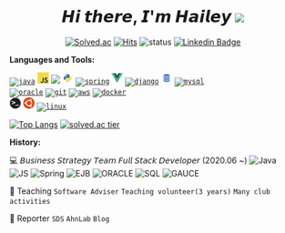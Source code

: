 <p align="center">
 <h1 align="center">𝙃𝙞 𝙩𝙝𝙚𝙧𝙚, 𝙄'𝙢 𝙃𝙖𝙞𝙡𝙚𝙮 <img src="https://media.giphy.com/media/hvRJCLFzcasrR4ia7z/giphy.gif" width="25px"> </h2>
 <!--<p align="center">𝙃𝙞 𝙩𝙝𝙚𝙧𝙚, 𝙄'𝙢 𝙃𝙖𝙞𝙡𝙚𝙮 👋</p>-->
</p>

<div align="center">
 
 [![Solved.ac](http://mazassumnida.wtf/api/mini/generate_badge?boj=publu05)](https://solved.ac/publu05)
 [![Hits](https://hits.seeyoufarm.com/api/count/incr/badge.svg?url=https://github.com/kHeNoTbB)](https://hits.seeyoufarm.com)
 ![status](https://img.shields.io/badge/working-red.svg)
 [![Linkedin Badge](https://img.shields.io/badge/-LinkedIn-blue?style=flat-square&logo=Linkedin&logoColor=white&link=https://www.linkedin.com/in/haileys3/)](https://www.linkedin.com/in/haileys3/)
 
 
 </div>

<!--  정보
https://kinetic.codes/2020/07/14/git-profile/
https://nitratine.net/blog/post/github-badges/ -->


**Languages and Tools:**

<!--
<img alt="html5" src="https://img.shields.io/badge/-HTML5-E34F26?style=flat-square&logo=html5&logoColor=white" />
<img alt="Spring-Boot" src="https://img.shields.io/badge/-Spring_Boot-43853d?style=flat-square&logo=Spring&logoColor=white" />
<img alt="MySQL" src="https://img.shields.io/badge/-MySQL-430098?style=flat-square&logo=MySQL&logoColor=white" />
<img alt="git" src="https://img.shields.io/badge/-Git-F05032?style=flat-square&logo=git&logoColor=white" />
<img alt="Tensorflow" src="https://img.shields.io/badge/-Tensorflow-FBBC05?style=flat-square&logo=Tensorflow&logoColor=white" />
<img alt="Python" src="https://img.shields.io/badge/-Python-f8c256?style=flat-square&logo=Python&logoColor=white" />
-->

<!--java javascript css&html5 python spring vue django sql mysql oracle git aws terminal ubuntu linux (jira, svn)-->
<code><a href="https://www.java.com" target="_blank"><img src="https://devicons.github.io/devicon/devicon.git/icons/java/java-original-wordmark.svg" alt="java" width="20" height="20"/></a></code>
<code><img height="20" src="https://raw.githubusercontent.com/github/explore/80688e429a7d4ef2fca1e82350fe8e3517d3494d/topics/javascript/javascript.png"></code>
<code><img height="20" src="https://upload.wikimedia.org/wikipedia/commons/thumb/1/10/CSS3_and_HTML5_logos_and_wordmarks.svg/791px-CSS3_and_HTML5_logos_and_wordmarks.svg.png"></code>
<code><img height="20" src="https://raw.githubusercontent.com/github/explore/80688e429a7d4ef2fca1e82350fe8e3517d3494d/topics/python/python.png"></code>
<code><a href="" target="_blank"><img src="https://www.vectorlogo.zone/logos/springio/springio-icon.svg" alt="spring" height="20"/></a></code>
<code><img height="20" src="https://raw.githubusercontent.com/github/explore/80688e429a7d4ef2fca1e82350fe8e3517d3494d/topics/vue/vue.png"></code>
<code><a href="https://www.djangoproject.com/" target="_blank"><img src="https://devicons.github.io/devicon/devicon.git/icons/django/django-original.svg" alt="django" width="20" height="20"/></a></code>
<code><img height="20" src="https://raw.githubusercontent.com/github/explore/80688e429a7d4ef2fca1e82350fe8e3517d3494d/topics/sql/sql.png"></code>
<code><a href="https://www.mysql.com/" target="_blank"><img src="https://devicons.github.io/devicon/devicon.git/icons/mysql/mysql-original-wordmark.svg" alt="mysql" width="20" height="20"/></a></code>
<code><a href="https://www.oracle.com/" target="_blank"> <img src="https://devicons.github.io/devicon/devicon.git/icons/oracle/oracle-original.svg" alt="oracle" width="20" height="20"/></a></code>
<code><a href="https://git-scm.com/" target="_blank"><img src="https://www.vectorlogo.zone/logos/git-scm/git-scm-icon.svg" alt="git" width="20" height="20"/></a></code>
<code><a href="https://aws.amazon.com" target="_blank"><img src="https://devicons.github.io/devicon/devicon.git/icons/amazonwebservices/amazonwebservices-original-wordmark.svg" alt="aws" width="20" height="20"/></a></code>
<code><a href="https://www.docker.com/" target="_blank"><img src="https://devicons.github.io/devicon/devicon.git/icons/docker/docker-original-wordmark.svg" alt="docker" width="20" height="20"/></a> </code>
<code><img height="20" src="https://raw.githubusercontent.com/github/explore/80688e429a7d4ef2fca1e82350fe8e3517d3494d/topics/terminal/terminal.png"></code>
<code><img height="20" src="https://raw.githubusercontent.com/github/explore/80688e429a7d4ef2fca1e82350fe8e3517d3494d/topics/ubuntu/ubuntu.png"></code>
<code><a href="https://www.linux.org/" target="_blank"><img src="https://devicons.github.io/devicon/devicon.git/icons/linux/linux-original.svg" alt="linux" width="20" height="20"/></a></code>

<!--
https://rahuldkjain.github.io/gh-profile-readme-generator/
<code><a href="https://opencv.org/" target="_blank"><img src="https://www.vectorlogo.zone/logos/opencv/opencv-icon.svg" alt="opencv" width="40" height="40"/></a></code>
<code><a href="https://www.tensorflow.org" target="_blank"> <img src="https://www.vectorlogo.zone/logos/tensorflow/tensorflow-icon.svg" alt="tensorflow" width="40" height="40"/></a></code>
-->


<!--[![Hailey's github stats](https://github-readme-stats.vercel.app/api?username=kHeNoTbB)](https://github.com/anuraghazra/github-readme-stats)-->


[![Top Langs](https://github-readme-stats.vercel.app/api/top-langs/?username=kHeNoTbB&layout=compact)](https://github.com/anuraghazra/github-readme-stats)
[![solved.ac tier](http://mazassumnida.wtf/api/generate_badge?boj=publu05)](https://solved.ac/publu05)

**History:**

:computer: 𝘉𝘶𝘴𝘪𝘯𝘦𝘴𝘴 𝘚𝘵𝘳𝘢𝘵𝘦𝘨𝘺 𝘛𝘦𝘢𝘮 𝘍𝘶𝘭𝘭 𝘚𝘵𝘢𝘤𝘬 𝘋𝘦𝘷𝘦𝘭𝘰𝘱𝘦𝘳 (2020.06 ~)
<img alt="Java" src="https://img.shields.io/badge/-Java-5382a1?style=flat-square&logo=Java&logoColor=white" />
<img alt="JS" src="https://img.shields.io/badge/-JS-F9A03C?style=flat-square&logo=JS&logoColor=white" />
<img alt="Spring" src="https://img.shields.io/badge/-Spring-43853d?style=flat-square&logo=Spring&logoColor=white" />
<img alt="EJB" src="https://img.shields.io/badge/-EJB-43853d?style=flat-square&logo=EJB&logoColor=white" />
<img alt="ORACLE" src="https://img.shields.io/badge/-Oracle-430098?style=flat-square&logo=Oracle&logoColor=white" />
<img alt="SQL" src="https://img.shields.io/badge/-SQL-430098?style=flat-square&logo=SQL&logoColor=white" />
<img alt="GAUCE" src="https://img.shields.io/badge/-GAUCE-050505?style=flat-square&logo=GAUCE&logoColor=white" />

🌱 Teaching `Software Adviser` `Teaching volunteer(3 years)` `Many club activities`

📝 Reporter `SDS` `AhnLab` `Blog`




<!--
**kHeNoTbB/kHeNoTbB** is a ✨ _special_ ✨ repository because its `README.md` (this file) appears on your GitHub profile.

Here are some ideas to get you started:

- 🔭 I’m currently working on ...
- 🌱 I’m currently learning ...
- 👯 I’m looking to collaborate on ...
- 🤔 I’m looking for help with ...
- 💬 Ask me about ...
- 📫 How to reach me: ...
- 😄 Pronouns: ...
- ⚡ Fun fact: ...
-->
